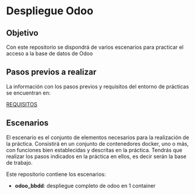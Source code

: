 # Despliegue Odoo

## Objetivo

Con este repositorio se dispondrá de varios escenarios para practicar el acceso a la base de datos de Odoo

## Pasos previos a realizar

La información con los pasos previos y requisitos del entorno de prácticas se encuentran en:

[REQUISITOS](https://github.com/javierfp-isc/sxe_requisitos)

## Escenarios

El escenario es el conjunto de elementos necesarios para la realización de la práctica. Consistirá en un conjunto de contenedores docker, uno o más, con funciones bien establecidas y descritas en la práctica. Tendrás que realizar los pasos indicados en la práctica en ellos, es decir serán la base de trabajo.

Este repositorio contiene los escenarios:

- **odoo_bbdd**: despliegue completo de odoo en 1 container

